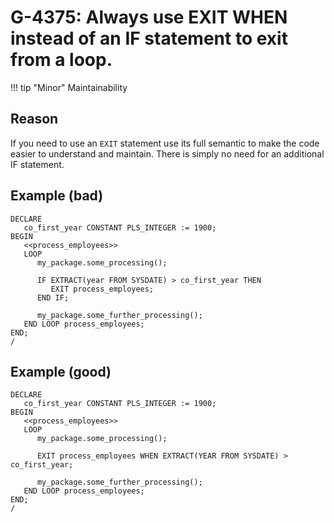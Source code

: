 # G-4375: Always use EXIT WHEN instead of an IF statement to exit from a loop. 

!!! tip "Minor"
    Maintainability

## Reason

If you need to use an `EXIT` statement use its full semantic to make the code easier to understand and maintain. There is simply no need for an additional IF statement.

## Example (bad)

```
DECLARE
   co_first_year CONSTANT PLS_INTEGER := 1900;
BEGIN
   <<process_employees>>
   LOOP
      my_package.some_processing();
      
      IF EXTRACT(year FROM SYSDATE) > co_first_year THEN
         EXIT process_employees;
      END IF;
      
      my_package.some_further_processing();
   END LOOP process_employees;
END;
/
```

## Example (good)

```
DECLARE
   co_first_year CONSTANT PLS_INTEGER := 1900;
BEGIN
   <<process_employees>>
   LOOP
      my_package.some_processing();
      
      EXIT process_employees WHEN EXTRACT(YEAR FROM SYSDATE) > co_first_year;
      
      my_package.some_further_processing();
   END LOOP process_employees;
END;
/
```